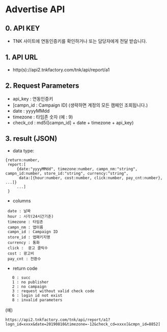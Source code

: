 # Advertise API
## 0. API KEY
   -  TNK 사이트에 연동인증키를 확인하거나 또는  담당자에게 전달 받습니다.

## 1. API URL
  - http(s)://api2.tnkfactory.com/tnk/api/report/a1

## 2. Request Parameters
   - api_key : 연동인증키
   - [campn_id : Campaign ID] (생략하면 계정의 모든 캠페인 조회됩니다.)
   - date : yyyyMMdd
   - timezone : 타임존 숫자 (예 : 9)
  - check_cd : md5([campn_id] + date + timezone + api_key)

## 3. result (JSON)
  - data type:
```
{return:number,  
 report:[
     {date:"yyyyMMdd", timezone:number, campn_nm:"string", campn_id:number, store_id:"string", currency:"string", 
      data:[{hour:number, cost:number, click:number, pay_cnt:number}, ...]}
     ...]
 }
 ```

  - columns
  ```
   date : 날짜
   hour : 시각(24시간기준)
   timezone : 타임존
   campn_nm : 앱이름
   campn_id : Campaign ID
   store_id : 앱패키지명
   currency : 통화
   click :  광고 클릭수
   cost : 광고비
   pay_cnt : 전환수
```
   
  - return code
```
   0 : succ
   1 : no publisher
   2 : no campaign
   3 : request without valid check code
   6 : login id not exist
   8 : invalid parameters
```

(예)
```
https://api2.tnkfactory.com/tnk/api/report/a1?logn_id=xxxx&date=20190810&timezone=-12&check_cd=xxxx[&cmpn_id=8852]
```
